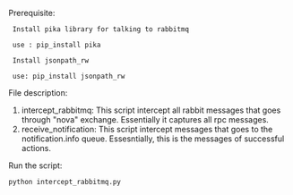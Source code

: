 Prerequisite:
	 
	 Install pika library for talking to rabbitmq
	 
	 use : pip_install pika
	 
	 Install jsonpath_rw
	 
	 use: pip_install jsonpath_rw


File description:
   1. intercept_rabbitmq: This script intercept all rabbit messages that goes through "nova" exchange. Essentially it captures all rpc messages.
   2. receive_notification: This script intercept messages that goes to the notification.info queue. Essesntially, this is the messages of successful actions.


Run the script:

	python intercept_rabbitmq.py
